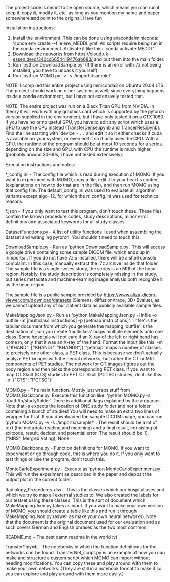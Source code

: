 The project code is meant to be open source, which means you can run it, keep it, copy it, modify it, etc. as long as you
mention my name and paper somewhere and point to the original. Have fun

Installation instructions:

1) Install the environment. This can be done using anaconda/miniconda: 'conda env create --file env_MEDDL.yml'
 All scripts require being run in the conda environment. Activate it like this: 'conda activate MEDDL'.
2) Download the networks from https://cloud.uk-essen.de/d/340cc6654419476ab683/ and put them into the main folder.
3) Run 'python DownloadSample.py' (If there is an error with 7z not being installed, you have to unpack it yourself)
4) Run 'python MOMO.py -v -s ./imports/sample/'

NOTE: I compiled this entire project using miniconda3 on Ubuntu 20.04 LTS. The project should work on other
 systems aswell, since everything happens inside a conda environment, but I have not extensively tested that.
 
NOTE: The entire project was run on a Black Titan GPU from NVIDIA. In theory it will work with any graphics
 card which is supported by the pytorch version supplied in the environment, but I have only tested it on
 a GTX 1080. If you have no or no useful GPU, you have to edit any script which uses a GPU to use the CPU
 instead (TransferDense.ipynb and TranserRes.ipynb). Find the line starting with 'device = ...' and edit
 it so it either checks if cuda is available on your system, or even edit it so it only uses the CPU.
 With a GPU, the runtime of the program should be at most 10 seconds for a series, depending on the size
 and GPU, with CPU the runtime is much higher (probably around 30-60s, I have not tested extensively).

Execution instructions and notes:

*_config.ini - The config file which is read during execution of MOMO. If you want to experiment with
 MOMO, copy a file, edit it to your heart's content (explanations on how to do that are in the file), and
 then run MOMO using that config file. The default_config.ini was used to evaluate all algorithm variants
 except algo=12, for which the rr_config.ini was used for technical reasons. 

*.json - If you only want to test this program, don't touch these. These files contain the known procedure
 codes, study descriptions, minor error definitions and associated keywords for all study classes.

DatasetFunctions.py - A list of utility functions I used when assembling the dataset and wrangling pytorch.
 You shouldn't need to touch this.
 
DownloadSample.py - Run as 'python DownloadSample.py'. This will access a google drive containing some
 sample DICOM file, which ends up in ./imports/ .
 If you do not have 7zip installed, there will be a shell console complaint. In this case, manually
 extract the .7z archive inside that folder.
 The sample file is a single-series study, the series is an MRI of the head region. Notably, the study
 description is completely missing in the study, but series metadata and machine-learning image analysis
 both recognize it as the head region.
 
 The sample file is a public sample provided by https://www.aliza-dicom-viewer.com/download/datasets
 (Siemens, diffusion/trace, 3D+Bvalue), as we cannot upload any of our patient data as publicly available
 sample files.
 
MakeMappingJson.py - Run as 'python MakeMappingJson.py -i infile -o outfile -m [multiclass instructions] -p [petmap instructions]'.
 'infile' is the tabular document from which you generate the mapping
 'outfile' is the destination of json you create
 'multiclass' maps multiple elements onto one class. Some hospitals will not care if an X-ray of the left or
  right hand has come in, only that it was an X-ray of the hand. Format the input like this: -m '{"KHAND": ["KHANDL", "KHANDR"]}' 
 'petmap' maps a number of classes to precisely one other class, a PET class. This is because we don't actually
  analyze PET images with the neural networks, but rather the CT or MRI components of PET studies. The network
  for CT images figures out the body region and then picks the corresponding PET class. If you want to map
  CT Skull (CTS) studies to PET CT Skull (PCTSC) studies, do it like this: -p '{"CTS": "PCTSC"}'
  
MOMO.py - The main function. Mostly just wraps stuff from MOMO_Backbone.py. Execute this function like:
 'python MOMO.py -s ./path/to/study/folder'
 There is additional flags explained by the argparser. Note that -s expects the location of ONE study folder
 and not a folder containing a bunch of studies! You will need to make an extra two lines of wrapper for that.
 If you downloaded the sample DICOM image, you can run 'python MOMO.py -v -s ./imports/sample/' .
 The result should be a lot of text (the metadata reading and matching) and a final result, consisting of
 exitcode, result, decider, and potential error. The result should be '0, ("MRS", Merged Voting), None'.

MOMO_Backbone.py - Function definitions for MOMO. If you want to experiment or go through code, this is
 where you do it. If you only want to test things or use the program, don't touch this.
 
MonteCarloExperiment.py - Execute as 'python MonteCarloExperiment.py'. This will run the experiment as
 described in the paper and deposit the output plot in the current folder.
 
Radiology_Procedures.xlsx - This is the classes which our hospital uses and which we try to map all external
 studies to. We also created the labels for our testset using these classes. This is the sort of document which
 MakeMappingJson.py takes as input. If you want to make your own version of MOMO, you should create a table
 like this and run it through MakeMappingJson.py (aswell as make your own neural networks). Note that the
 document is the original document used for our evaluation and as such covers German and English phrases as
 the two most common.
 
README.md - The best damn readme in the world :v)

Transfer*.ipynb - The notebooks in which the function definitions for the networks can be found. TransferNet_script.py
 is an example of how you can make and structure a custom script which MOMO can import without needing modifications.
 You can copy these and play around with them to make your own networks.
 (They are still in a notebook format to make it so you can explore and play around with them more easily.)
